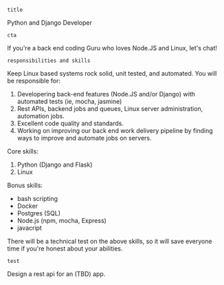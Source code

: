 `title`

Python and Django Developer

`cta`

If you're a back end coding Guru who loves Node.JS and Linux, let's chat!

`responsibilities and skills`

Keep Linux based systems rock solid, unit tested, and automated. You will be responsible for:

1. Developering back-end features (Node.JS and/or Django) with automated tests (ie, mocha, jasmine)
2. Rest APIs, backend jobs and queues, Linux server administration, automation jobs.
3. Excellent code quality and standards.
4. Working on improving our back end work delivery pipeline by finding ways to improve and automate jobs on servers.

Core skills:

1. Python (Django and Flask)
2. Linux

Bonus skills:

  * bash scripting
  * Docker
  * Postgres (SQL)
  * Node.js (npm, mocha, Express)
  * javacript

There will be a technical test on the above skills, so it will save everyone time if you're honest about your abilities.

`test`

Design a rest api for an (TBD) app.
